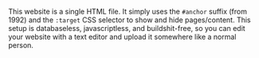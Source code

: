 This website is a single HTML file. It simply uses the `#anchor` suffix (from 1992) and the `:target` CSS selector to show and hide pages/content. This setup is databaseless, javascriptless, and buildshit-free, so you can edit your website with a text editor and upload it somewhere like a normal person.

